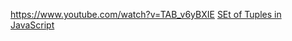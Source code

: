 https://www.youtube.com/watch?v=TAB_v6yBXIE
[SEt of Tuples in JavaScript](https://stackoverflow.com/questions/63179867/set-of-tuples-in-javascript)
